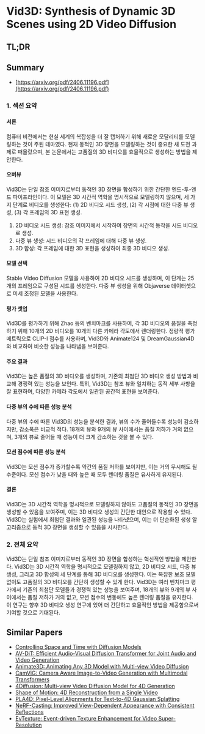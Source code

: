 # Vid3D: Synthesis of Dynamic 3D Scenes using 2D Video Diffusion
## TL;DR
## Summary
- [https://arxiv.org/pdf/2406.11196.pdf](https://arxiv.org/pdf/2406.11196.pdf)

### 1. 섹션 요약

#### 서론
컴퓨터 비전에서는 현실 세계의 복잡성을 더 잘 캡처하기 위해 새로운 모달리티를 모델링하는 것이 주된 테마였다. 현재 동적인 3D 장면을 모델링하는 것이 중요한 새 도전 과제로 떠올랐으며, 본 논문에서는 고품질의 3D 비디오를 효율적으로 생성하는 방법을 제안한다.

#### 오버뷰
Vid3D는 단일 참조 이미지로부터 동적인 3D 장면을 합성하기 위한 간단한 엔드-투-엔드 파이프라인이다. 이 모델은 3D 시간적 역학을 명시적으로 모델링하지 않으며, 세 가지 단계로 비디오를 생성한다: (1) 2D 비디오 시드 생성, (2) 각 시점에 대한 다중 뷰 생성, (3) 각 프레임의 3D 표현 생성.

1. 2D 비디오 시드 생성: 참조 이미지에서 시작하여 장면의 시간적 동작을 시드 비디오로 생성.
2. 다중 뷰 생성: 시드 비디오의 각 프레임에 대해 다중 뷰 생성.
3. 3D 합성: 각 프레임에 대한 3D 표현을 생성하여 최종 3D 비디오 생성.

#### 모델 선택
Stable Video Diffusion 모델을 사용하여 2D 비디오 시드를 생성하며, 이 단계는 25개의 프레임으로 구성된 시드를 생성한다. 다중 뷰 생성을 위해 Objaverse 데이터셋으로 미세 조정된 모델을 사용한다.

#### 평가 셋업
Vid3D를 평가하기 위해 Zhao 등의 벤치마크를 사용하여, 각 3D 비디오의 품질을 측정하기 위해 10개의 2D 비디오를 10개의 다른 카메라 각도에서 렌더링한다. 정량적 평가 메트릭으로 CLIP-I 점수를 사용하며, Vid3D와 Animate124 및 DreamGaussian4D와 비교하여 비슷한 성능을 나타냄을 보여준다.

#### 주요 결과
Vid3D는 높은 품질의 3D 비디오를 생성하며, 기존의 최첨단 3D 비디오 생성 방법과 비교해 경쟁력 있는 성능을 보인다. 특히, Vid3D는 참조 뷰와 일치하는 동적 세부 사항을 잘 표현하며, 다양한 카메라 각도에서 일관된 공간적 표현을 보여준다.

#### 다중 뷰의 수에 따른 성능 분석
다중 뷰의 수에 따른 Vid3D의 성능을 분석한 결과, 뷰의 수가 줄어들수록 성능이 감소하지만, 감소폭은 비교적 적다. 18개의 뷰와 9개의 뷰 사이에서는 품질 저하가 거의 없으며, 3개의 뷰로 줄어들 때 성능이 더 크게 감소하는 것을 볼 수 있다.

#### 모션 점수에 따른 성능 분석
Vid3D는 모션 점수가 증가할수록 약간의 품질 저하를 보이지만, 이는 거의 무시해도 될 수준이다. 모션 점수가 낮을 때와 높은 때 모두 렌더링 품질은 유사하게 유지된다.

#### 결론
Vid3D는 3D 시간적 역학을 명시적으로 모델링하지 않아도 고품질의 동적인 3D 장면을 생성할 수 있음을 보여주며, 이는 3D 비디오 생성의 간단한 대안으로 작용할 수 있다. Vid3D는 실험에서 최첨단 결과와 일관된 성능을 나타냈으며, 이는 더 단순화된 생성 알고리즘으로 동적 3D 장면을 생성할 수 있음을 시사한다.

### 2. 전체 요약

Vid3D는 단일 참조 이미지로부터 동적인 3D 장면을 합성하는 혁신적인 방법을 제안한다. Vid3D는 3D 시간적 역학을 명시적으로 모델링하지 않고, 2D 비디오 시드, 다중 뷰 생성, 그리고 3D 합성의 세 단계를 통해 3D 비디오를 생성한다. 이는 복잡한 보조 모델 없이도 고품질의 3D 비디오를 간단히 생성할 수 있게 한다. Vid3D는 여러 벤치마크 평가에서 기존의 최첨단 모델들과 경쟁력 있는 성능을 보여주며, 18개의 뷰와 9개의 뷰 사이에서는 품질 저하가 거의 없고, 모션 점수의 변동에도 높은 렌더링 품질을 유지한다. 이 연구는 향후 3D 비디오 생성 연구에 있어 더 간단하고 효율적인 방법을 제공함으로써 기여할 것으로 기대된다.

## Similar Papers
- [Controlling Space and Time with Diffusion Models](2407.07860.md)
- [AV-DiT: Efficient Audio-Visual Diffusion Transformer for Joint Audio and Video Generation](2406.07686.md)
- [Animate3D: Animating Any 3D Model with Multi-view Video Diffusion](2407.11398.md)
- [CamViG: Camera Aware Image-to-Video Generation with Multimodal Transformers](2405.13195.md)
- [4Diffusion: Multi-view Video Diffusion Model for 4D Generation](2405.20674.md)
- [Shape of Motion: 4D Reconstruction from a Single Video](2407.13764.md)
- [PLA4D: Pixel-Level Alignments for Text-to-4D Gaussian Splatting](2405.19957.md)
- [NeRF-Casting: Improved View-Dependent Appearance with Consistent Reflections](2405.14871.md)
- [EvTexture: Event-driven Texture Enhancement for Video Super-Resolution](2406.13457.md)

